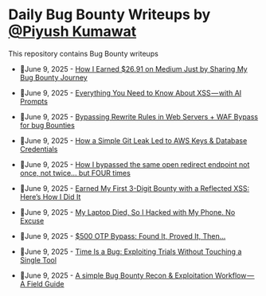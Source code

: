 # Daily Bug Bounty Writeups by [@Piyush Kumawat](https://twitter.com/piyush_supiy) 
This repository contains Bug Bounty writeups

<!-- BLOG-POST-LIST:START -->
 - 💯June 9, 2025 - [How I Earned $26.91 on Medium Just by Sharing My Bug Bounty Journey](https://medium.com/@vivekps143/how-i-earned-26-91-on-medium-just-by-sharing-my-bug-bounty-journey-776a6b25ce28?source=rss------bug_bounty-5) 

 - 💯June 9, 2025 - [Everything You Need to Know About XSS — with AI Prompts](https://medium.com/@narendarlb123/everything-you-need-to-know-about-xss-with-ai-prompts-438a76ed695f?source=rss------bug_bounty-5) 

 - 💯June 9, 2025 - [Bypassing Rewrite Rules in Web Servers + WAF Bypass for bug Bounties](https://medium.com/@d1lv3rdn4/bypassing-rewrite-rules-in-web-servers-waf-bypass-for-bug-bounties-ec885c1b2630?source=rss------bug_bounty-5) 

 - 💯June 9, 2025 - [How a Simple Git Leak Led to AWS Keys &amp; Database Credentials](https://medium.com/@shehzadinfosec1337/how-a-simple-git-leak-led-to-aws-keys-database-credentials-1f24ed5bd665?source=rss------bug_bounty-5) 

 - 💯June 9, 2025 - [How I bypassed the same open redirect endpoint not once, not twice… but FOUR times](https://ektuhacker.medium.com/how-i-bypassed-the-same-open-redirect-endpoint-not-once-not-twice-but-four-times-1299a56c75f4?source=rss------bug_bounty-5) 

 - 💯June 9, 2025 - [Earned My First 3-Digit Bounty with a Reflected XSS: Here’s How I Did It](https://medium.com/@MrLoser/earned-my-first-3-digit-bounty-with-a-reflected-xss-heres-how-i-did-it-372a35573d55?source=rss------bug_bounty-5) 

 - 💯June 9, 2025 - [My Laptop Died, So I Hacked with My Phone. No Excuse](https://infosecwriteups.com/my-laptop-died-so-i-hacked-with-my-phone-no-excuse-8dc8d030e43e?source=rss------bug_bounty-5) 

 - 💯June 9, 2025 - [$500 OTP Bypass: Found It, Proved It, Then…](https://medium.com/@kailasv678/500-otp-bypass-found-it-proved-it-then-3930c9e45d4f?source=rss------bug_bounty-5) 

 - 💯June 9, 2025 - [Time Is a Bug: Exploiting Trials Without Touching a Single Tool](https://strangerwhite.medium.com/time-is-a-bug-exploiting-trials-without-touching-a-single-tool-9a019bda8c02?source=rss------bug_bounty-5) 

 - 💯June 9, 2025 - [A simple Bug Bounty Recon &amp; Exploitation Workflow — A Field Guide](https://medium.com/@d1lv3rdn4/a-simple-bug-bounty-recon-exploitation-workflow-a-field-guide-3061fd0acfc9?source=rss------bug_bounty-5) 
<!-- BLOG-POST-LIST:END -->
